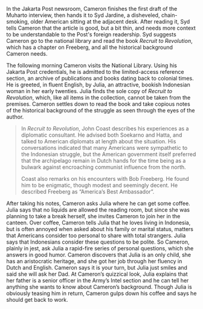 In the Jakarta Post newsroom, Cameron finishes the first draft of the Muharto interview, then hands it to Syd Jardine, a disheveled, chain-smoking, older American sitting at the adjacent desk. After reading it, Syd tells Cameron that the article is good, but a bit thin, and needs more context to be understandable to the Post's foreign readership. Syd suggests Cameron go to the national library and read the book *Recruit to Revolution*, which has a chapter on Freeberg, and all the historical background Cameron needs. 

The following morning Cameron visits the National Library. Using his Jakarta Post credentials, he is admitted to the limited-access
reference section, an archive of publications and books dating back to
colonial times. He is greeted, in fluent English, by Julia, an
attractive, bookish Indonesian woman in her early twenties. Julia finds
the sole copy of *Recruit to Revolution*, which, like all items in the
collection, cannot be taken from the premises. Cameron settles down to
read the book and take copious notes of the historical background of the
struggle as seen through the eyes of the author.

> In *Recruit to Revolution*, John Coast describes his experiences as a
> diplomatic consultant. He advised both Soekarno and Hatta, and talked to
> American diplomats at length about the situation. His conversations
> indicated that many Americans were sympathetic to the Indonesian
> struggle, but the American government itself preferred that the
> archipelago remain in Dutch hands for the time being as a bulwark
> against encroaching communist influence from the north.
>
> Coast also remarks on his encounters with Bob Freeberg. He found him to
> be enigmatic, though modest and seemingly decent. He described Freeberg
> as “America’s Best Ambassador”.

After taking his notes, Cameron asks Julia where he can get
some coffee. Julia says that no liquids are allowed the reading room, but since she was planning to take a break herself, she invites Cameron to join her in the
canteen. Over coffee, Cameron tells Julia that he loves living in
Indonesia, but is often annoyed when asked about his family or marital
status, matters that Americans consider too personal to share with total
strangers. Julia says that Indonesians consider these questions to be
polite. So Cameron, plainly in jest, ask Julia a rapid-fire series of
personal questions, which she answers in good humor. Cameron discovers that Julia is an only child, she has an
aristocratic heritage, and she got her job through her fluency in Dutch
and English. Cameron says it is your turn, but Julia just smiles and
said she will ask her Dad. At Cameron’s quizzical look, Julia 
explains that her father is a senior officer in the Army’s Intel section
and he can tell her anything she wants to know about Cameron’s
background. Though Julia is obviously teasing him in return, Cameron
gulps down his coffee and says he should get back to work.